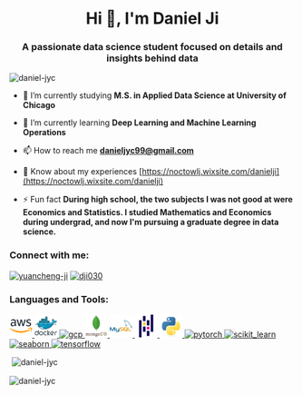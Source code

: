 <h1 align="center">Hi 👋, I'm Daniel Ji</h1>
<h3 align="center">A passionate data science student focused on details and insights behind data</h3>

<p align="left"> <img src="https://komarev.com/ghpvc/?username=daniel-jyc&label=Profile%20views&color=0e75b6&style=flat" alt="daniel-jyc" /> </p>

- 🔭 I’m currently studying **M.S. in Applied Data Science at University of Chicago**

- 🌱 I’m currently learning **Deep Learning and Machine Learning Operations**

- 📫 How to reach me **danieljyc99@gmail.com**

- 📄 Know about my experiences [https://noctowlj.wixsite.com/danielji](https://noctowlj.wixsite.com/danielji)

- ⚡ Fun fact **During high school, the two subjects I was not good at were Economics and Statistics. I studied Mathematics and Economics during undergrad, and now I'm pursuing a graduate degree in data science.**

<h3 align="left">Connect with me:</h3>
<p align="left">
<a href="https://linkedin.com/in/yuancheng-ji" target="blank"><img align="center" src="https://raw.githubusercontent.com/rahuldkjain/github-profile-readme-generator/master/src/images/icons/Social/linked-in-alt.svg" alt="yuancheng-ji" height="30" width="40" /></a>
<a href="https://instagram.com/dji030" target="blank"><img align="center" src="https://raw.githubusercontent.com/rahuldkjain/github-profile-readme-generator/master/src/images/icons/Social/instagram.svg" alt="dji030" height="30" width="40" /></a>
</p>

<h3 align="left">Languages and Tools:</h3>
<p align="left"> <a href="https://aws.amazon.com" target="_blank" rel="noreferrer"> <img src="https://raw.githubusercontent.com/devicons/devicon/master/icons/amazonwebservices/amazonwebservices-original-wordmark.svg" alt="aws" width="40" height="40"/> </a> <a href="https://www.docker.com/" target="_blank" rel="noreferrer"> <img src="https://raw.githubusercontent.com/devicons/devicon/master/icons/docker/docker-original-wordmark.svg" alt="docker" width="40" height="40"/> </a> <a href="https://cloud.google.com" target="_blank" rel="noreferrer"> <img src="https://www.vectorlogo.zone/logos/google_cloud/google_cloud-icon.svg" alt="gcp" width="40" height="40"/> </a> <a href="https://www.mongodb.com/" target="_blank" rel="noreferrer"> <img src="https://raw.githubusercontent.com/devicons/devicon/master/icons/mongodb/mongodb-original-wordmark.svg" alt="mongodb" width="40" height="40"/> </a> <a href="https://www.mysql.com/" target="_blank" rel="noreferrer"> <img src="https://raw.githubusercontent.com/devicons/devicon/master/icons/mysql/mysql-original-wordmark.svg" alt="mysql" width="40" height="40"/> </a> <a href="https://pandas.pydata.org/" target="_blank" rel="noreferrer"> <img src="https://raw.githubusercontent.com/devicons/devicon/2ae2a900d2f041da66e950e4d48052658d850630/icons/pandas/pandas-original.svg" alt="pandas" width="40" height="40"/> </a> <a href="https://www.python.org" target="_blank" rel="noreferrer"> <img src="https://raw.githubusercontent.com/devicons/devicon/master/icons/python/python-original.svg" alt="python" width="40" height="40"/> </a> <a href="https://pytorch.org/" target="_blank" rel="noreferrer"> <img src="https://www.vectorlogo.zone/logos/pytorch/pytorch-icon.svg" alt="pytorch" width="40" height="40"/> </a> <a href="https://scikit-learn.org/" target="_blank" rel="noreferrer"> <img src="https://upload.wikimedia.org/wikipedia/commons/0/05/Scikit_learn_logo_small.svg" alt="scikit_learn" width="40" height="40"/> </a> <a href="https://seaborn.pydata.org/" target="_blank" rel="noreferrer"> <img src="https://seaborn.pydata.org/_images/logo-mark-lightbg.svg" alt="seaborn" width="40" height="40"/> </a> <a href="https://www.tensorflow.org" target="_blank" rel="noreferrer"> <img src="https://www.vectorlogo.zone/logos/tensorflow/tensorflow-icon.svg" alt="tensorflow" width="40" height="40"/> </a> </p>

<p>&nbsp;<img align="center" src="https://github-readme-stats.vercel.app/api?username=daniel-jyc&show_icons=true&locale=en" alt="daniel-jyc" /></p>

<p><img align="center" src="https://github-readme-streak-stats.herokuapp.com/?user=daniel-jyc&" alt="daniel-jyc" /></p>
